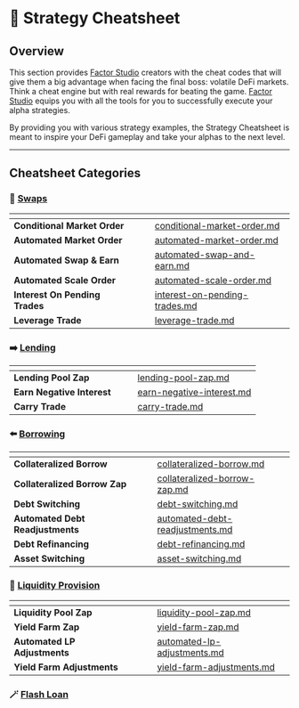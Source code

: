 # 🔐 Strategy Cheatsheet

## Overview

This section provides [Factor Studio](../../factor-studio/factor-studio/) creators with the cheat codes that will give them a big advantage when facing the final boss: volatile DeFi markets. Think a cheat engine but with real rewards for beating the game. [Factor Studio](../../factor-studio/factor-studio/) equips you with all the tools for you to successfully execute your alpha strategies.

By providing you with various strategy examples, the Strategy Cheatsheet is meant to inspire your DeFi gameplay and take your alphas to the next level.

***

## Cheatsheet Categories

### 🔀 [Swaps](swaps-cheatsheet/)

<table data-view="cards"><thead><tr><th></th><th data-hidden></th><th data-hidden></th><th data-hidden data-card-target data-type="content-ref"></th></tr></thead><tbody><tr><td><strong>Conditional Market Order</strong></td><td></td><td></td><td><a href="swaps-cheatsheet/conditional-market-order.md">conditional-market-order.md</a></td></tr><tr><td><strong>Automated Market Order</strong></td><td></td><td></td><td><a href="swaps-cheatsheet/automated-market-order.md">automated-market-order.md</a></td></tr><tr><td><strong>Automated Swap &#x26; Earn</strong></td><td></td><td></td><td><a href="swaps-cheatsheet/automated-swap-and-earn.md">automated-swap-and-earn.md</a></td></tr><tr><td><strong>Automated Scale Order</strong></td><td></td><td></td><td><a href="swaps-cheatsheet/automated-scale-order.md">automated-scale-order.md</a></td></tr><tr><td><strong>Interest On Pending Trades</strong></td><td></td><td></td><td><a href="swaps-cheatsheet/interest-on-pending-trades.md">interest-on-pending-trades.md</a></td></tr><tr><td><strong>Leverage Trade</strong></td><td></td><td></td><td><a href="swaps-cheatsheet/leverage-trade.md">leverage-trade.md</a></td></tr></tbody></table>

### ➡️ [Lending](lending-cheatsheet/)

<table data-view="cards"><thead><tr><th></th><th data-hidden></th><th data-hidden></th><th data-hidden data-card-target data-type="content-ref"></th></tr></thead><tbody><tr><td><strong>Lending Pool Zap</strong></td><td></td><td></td><td><a href="lending-cheatsheet/lending-pool-zap.md">lending-pool-zap.md</a></td></tr><tr><td><strong>Earn Negative Interest</strong></td><td></td><td></td><td><a href="lending-cheatsheet/earn-negative-interest.md">earn-negative-interest.md</a></td></tr><tr><td><strong>Carry Trade</strong></td><td></td><td></td><td><a href="lending-cheatsheet/carry-trade.md">carry-trade.md</a></td></tr></tbody></table>

### ⬅️ [Borrowing](borrowing-cheatsheet/)

<table data-view="cards"><thead><tr><th></th><th data-hidden></th><th data-hidden></th><th data-hidden data-card-target data-type="content-ref"></th></tr></thead><tbody><tr><td><strong>Collateralized Borrow</strong></td><td></td><td></td><td><a href="borrowing-cheatsheet/collateralized-borrow.md">collateralized-borrow.md</a></td></tr><tr><td><strong>Collateralized Borrow Zap</strong></td><td></td><td></td><td><a href="borrowing-cheatsheet/collateralized-borrow-zap.md">collateralized-borrow-zap.md</a></td></tr><tr><td><strong>Debt Switching</strong></td><td></td><td></td><td><a href="borrowing-cheatsheet/debt-switching.md">debt-switching.md</a></td></tr><tr><td><strong>Automated Debt Readjustments</strong></td><td></td><td></td><td><a href="borrowing-cheatsheet/automated-debt-readjustments.md">automated-debt-readjustments.md</a></td></tr><tr><td><strong>Debt Refinancing</strong></td><td></td><td></td><td><a href="borrowing-cheatsheet/debt-refinancing.md">debt-refinancing.md</a></td></tr><tr><td><strong>Asset Switching</strong></td><td></td><td></td><td><a href="borrowing-cheatsheet/asset-switching.md">asset-switching.md</a></td></tr></tbody></table>

### 🌊 [Liquidity Provision](liquidity-provision-cheatsheet/)

<table data-view="cards"><thead><tr><th></th><th data-hidden></th><th data-hidden></th><th data-hidden data-card-target data-type="content-ref"></th></tr></thead><tbody><tr><td><strong>Liquidity Pool Zap</strong></td><td></td><td></td><td><a href="liquidity-provision-cheatsheet/liquidity-pool-zap.md">liquidity-pool-zap.md</a></td></tr><tr><td><strong>Yield Farm Zap</strong></td><td></td><td></td><td><a href="liquidity-provision-cheatsheet/yield-farm-zap.md">yield-farm-zap.md</a></td></tr><tr><td><strong>Automated LP Adjustments</strong></td><td></td><td></td><td><a href="liquidity-provision-cheatsheet/automated-lp-adjustments.md">automated-lp-adjustments.md</a></td></tr><tr><td><strong>Yield Farm Adjustments</strong></td><td></td><td></td><td><a href="liquidity-provision-cheatsheet/yield-farm-adjustments.md">yield-farm-adjustments.md</a></td></tr></tbody></table>

### 🪄 [Flash Loan](flash-loan-cheatsheet.md)
